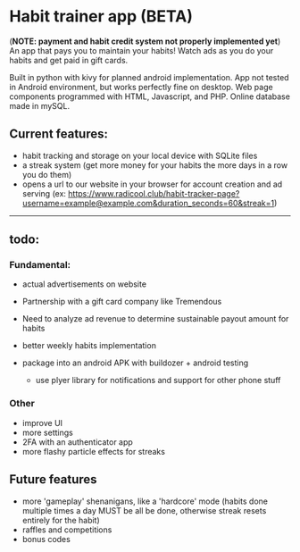 # Habit trainer app (**BETA**)
(**NOTE: payment and habit credit system not properly implemented yet**)  
An app that pays you to maintain your habits! Watch ads as you do your habits and get paid in gift cards.  

Built in python with kivy for planned android implementation. App not tested in Android environment, but works perfectly fine on desktop.
Web page components programmed with HTML, Javascript, and PHP. Online database made in mySQL.

## Current features:
* habit tracking and storage on your local device with SQLite files
* a streak system (get more money for your habits the more days in a row you do them)
* opens a url to our website in your browser for account creation and ad serving (ex: https://www.radicool.club/habit-tracker-page?username=example@example.com&duration_seconds=60&streak=1)
---
## todo:
### Fundamental:
  * actual advertisements on website
  * Partnership with a gift card company like Tremendous
  * Need to analyze ad revenue to determine sustainable payout amount for habits  
    
  * better weekly habits implementation
  * package into an android APK with buildozer + android testing
    *	use plyer library for notifications and support for other phone stuff 

### Other
* improve UI
* more settings
* 2FA with an authenticator app
* more flashy particle effects for streaks

## Future features
* more 'gameplay' shenanigans, like a 'hardcore' mode (habits done multiple times a day MUST be all be done, otherwise streak resets entirely for the habit) 
* raffles and competitions
* bonus codes
